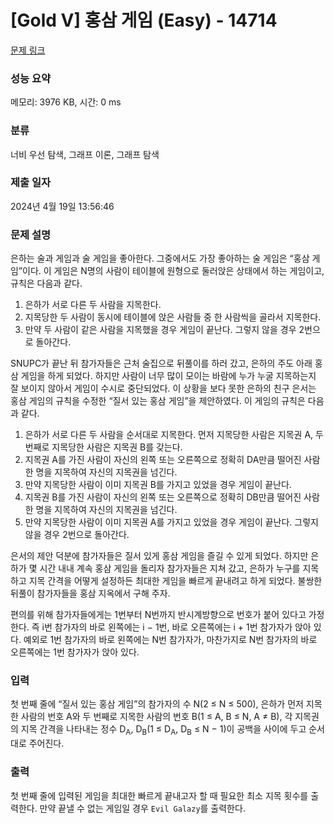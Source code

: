 # [Gold V] 홍삼 게임 (Easy) - 14714 

[문제 링크](https://www.acmicpc.net/problem/14714) 

### 성능 요약

메모리: 3976 KB, 시간: 0 ms

### 분류

너비 우선 탐색, 그래프 이론, 그래프 탐색

### 제출 일자

2024년 4월 19일 13:56:46

### 문제 설명

<p>은하는 술과 게임과 술 게임을 좋아한다. 그중에서도 가장 좋아하는 술 게임은 “홍삼 게임”이다. 이 게임은 N명의 사람이 테이블에 원형으로 둘러앉은 상태에서 하는 게임이고, 규칙은 다음과 같다.</p>

<ol>
	<li>은하가 서로 다른 두 사람을 지목한다.</li>
	<li>지목당한 두 사람이 동시에 테이블에 앉은 사람들 중 한 사람씩을 골라서 지목한다.</li>
	<li>만약 두 사람이 같은 사람을 지목했을 경우 게임이 끝난다. 그렇지 않을 경우 2번으로 돌아간다.</li>
</ol>

<p>SNUPC가 끝난 뒤 참가자들은 근처 술집으로 뒤풀이를 하러 갔고, 은하의 주도 아래 홍삼 게임을 하게 되었다. 하지만 사람이 너무 많이 모이는 바람에 누가 누굴 지목하는지 잘 보이지 않아서 게임이 수시로 중단되었다. 이 상황을 보다 못한 은하의 친구 은서는 홍삼 게임의 규칙을 수정한 “질서 있는 홍삼 게임”을 제안하였다. 이 게임의 규칙은 다음과 같다.</p>

<ol>
	<li>은하가 서로 다른 두 사람을 순서대로 지목한다. 먼저 지목당한 사람은 지목권 A, 두 번째로 지목당한 사람은 지목권 B를 갖는다.</li>
	<li>지목권 A를 가진 사람이 자신의 왼쪽 또는 오른쪽으로 정확히 DA만큼 떨어진 사람 한 명을 지목하여 자신의 지목권을 넘긴다.</li>
	<li>만약 지목당한 사람이 이미 지목권 B를 가지고 있었을 경우 게임이 끝난다.</li>
	<li>지목권 B를 가진 사람이 자신의 왼쪽 또는 오른쪽으로 정확히 DB만큼 떨어진 사람 한 명을 지목하여 자신의 지목권을 넘긴다.</li>
	<li>만약 지목당한 사람이 이미 지목권 A를 가지고 있었을 경우 게임이 끝난다. 그렇지 않을 경우 2번으로 돌아간다.</li>
</ol>

<p>은서의 제안 덕분에 참가자들은 질서 있게 홍삼 게임을 즐길 수 있게 되었다. 하지만 은하가 몇 시간 내내 계속 홍삼 게임을 돌리자 참가자들은 지쳐 갔고, 은하가 누구를 지목하고 지목 간격을 어떻게 설정하든 최대한 게임을 빠르게 끝내려고 하게 되었다. 불쌍한 뒤풀이 참가자들을 홍삼 지옥에서 구해 주자.</p>

<p>편의를 위해 참가자들에게는 1번부터 N번까지 반시계방향으로 번호가 붙어 있다고 가정한다. 즉 i번 참가자의 바로 왼쪽에는 i − 1번, 바로 오른쪽에는 i + 1번 참가자가 앉아 있다. 예외로 1번 참가자의 바로 왼쪽에는 N번 참가자가, 마찬가지로 N번 참가자의 바로 오른쪽에는 1번 참가자가 앉아 있다.</p>

### 입력 

 <p>첫 번째 줄에 “질서 있는 홍삼 게임”의 참가자의 수 N(2 ≤ N ≤ 500), 은하가 먼저 지목한 사람의 번호 A와 두 번째로 지목한 사람의 번호 B(1 ≤ A, B ≤ N, A ≠ B), 각 지목권의 지목 간격을 나타내는 정수 D<sub>A</sub>, D<sub>B</sub>(1 ≤ D<sub>A</sub>, D<sub>B</sub> ≤ N − 1)이 공백을 사이에 두고 순서대로 주어진다.</p>

### 출력 

 <p>첫 번째 줄에 입력된 게임을 최대한 빠르게 끝내고자 할 때 필요한 최소 지목 횟수를 출력한다. 만약 끝낼 수 없는 게임일 경우 <code>Evil Galazy</code>를 출력한다.</p>

